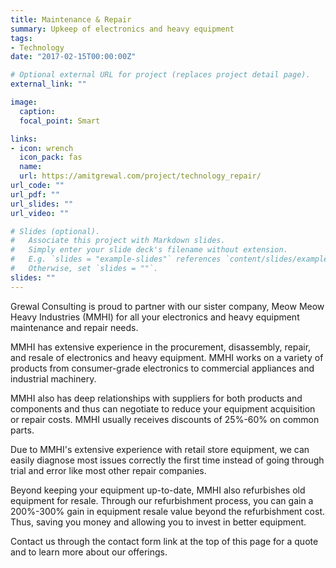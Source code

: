 ```yaml
---
title: Maintenance & Repair
summary: Upkeep of electronics and heavy equipment
tags:
- Technology
date: "2017-02-15T00:00:00Z"

# Optional external URL for project (replaces project detail page).
external_link: ""

image:
  caption:
  focal_point: Smart

links:
- icon: wrench
  icon_pack: fas
  name:
  url: https://amitgrewal.com/project/technology_repair/
url_code: ""
url_pdf: ""
url_slides: ""
url_video: ""

# Slides (optional).
#   Associate this project with Markdown slides.
#   Simply enter your slide deck's filename without extension.
#   E.g. `slides = "example-slides"` references `content/slides/example-slides.md`.
#   Otherwise, set `slides = ""`.
slides: ""
---
```


Grewal Consulting is proud to partner with our sister company, Meow Meow Heavy Industries (MMHI) for all your electronics and heavy equipment maintenance and repair needs.

MMHI has extensive experience in the procurement, disassembly, repair, and resale of electronics and heavy equipment. MMHI works on a variety of products from consumer-grade electronics to commercial appliances and industrial machinery.

MMHI also has deep relationships with suppliers for both products and components and thus can negotiate to reduce your equipment acquisition or repair costs. MMHI usually receives discounts of 25%-60% on common parts.

Due to MMHI's extensive experience with retail store equipment, we can easily diagnose most issues correctly the first time instead of going through trial and error like most other repair companies.

Beyond keeping your equipment up-to-date, MMHI also refurbishes old equipment for resale. Through our refurbishment process, you can gain a 200%-300% gain in equipment resale value beyond the refurbishment cost. Thus, saving you money and allowing you to invest in better equipment.

Contact us through the contact form link at the top of this page for a quote and to learn more about our offerings.
